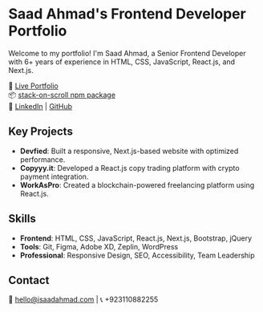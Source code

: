 # Saad Ahmad's Frontend Developer Portfolio
Welcome to my portfolio! I'm Saad Ahmad, a Senior Frontend Developer with 6+ years of experience in HTML, CSS, JavaScript, React.js, and Next.js.

🔗 [Live Portfolio](https://isaadahmad.com)  
📦 [stack-on-scroll npm package](https://www.npmjs.com/package/stack-on-scroll)  
🔗 [LinkedIn](https://linkedin.com/in/isaadahmad) | [GitHub](https://github.com/saadahmad888)

## Key Projects
- **Devfied**: Built a responsive, Next.js-based website with optimized performance.
- **Copyyy.it**: Developed a React.js copy trading platform with crypto payment integration.
- **WorkAsPro**: Created a blockchain-powered freelancing platform using React.js.

## Skills
- **Frontend**: HTML, CSS, JavaScript, React.js, Next.js, Bootstrap, jQuery
- **Tools**: Git, Figma, Adobe XD, Zeplin, WordPress
- **Professional**: Responsive Design, SEO, Accessibility, Team Leadership

## Contact
📧 [hello@isaadahmad.com](mailto:hello@isaadahmad.com) | 📞 +923110882255